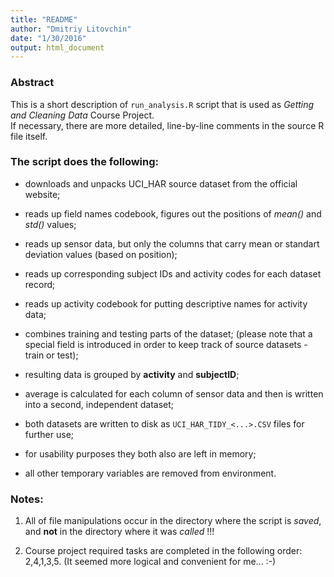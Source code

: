 ```yaml
---
title: "README"
author: "Dmitriy Litovchin"
date: "1/30/2016"
output: html_document
---
```


### Abstract

This is a short description of `run_analysis.R` script that is used as *Getting and Cleaning Data* Course Project.  
If necessary, there are more detailed, line-by-line comments in the source R file itself.

### The script does the following:

- downloads and unpacks UCI_HAR source dataset from the official website;

- reads up field names codebook, figures out the positions of *mean()* and *std()* values;
- reads up sensor data, but only the columns that carry mean or standart deviation values (based on position);

- reads up corresponding subject IDs and activity codes for each dataset record;
- reads up activity codebook for putting descriptive names for activity data;

- combines training and testing parts of the dataset;
  (please note that a special field is introduced in order to keep track of source datasets - train or test);
  
- resulting data is grouped by **activity** and **subjectID**;
- average is calculated for each column of sensor data and then is written into a second, independent dataset;

- both datasets are written to disk as `UCI_HAR_TIDY_<...>.CSV` files for further use;
- for usability purposes they both also are left in memory; 
- all other temporary variables are removed from environment.

### Notes:

1) All of file manipulations occur in the directory where the script is *saved*, 
   and **not** in the directory where it was *called* !!!
 
2) Course project required tasks are completed in the following order: 2,4,1,3,5.
   (It seemed more logical and convenient for me... :-)
   
